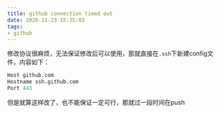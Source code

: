 ```yaml
---
title: github connection timed out
date: 2020-11-23 15:35:03
tags:
- github
---
```


修改协议很麻烦，无法保证修改后可以使用，那就直接在`.ssh`下新建config文件，内容如下：

```s
Host github.com
Hostname ssh.github.com
Port 443
```

但是就算这样改了，也不能保证一定可行，那就过一段时间在push
